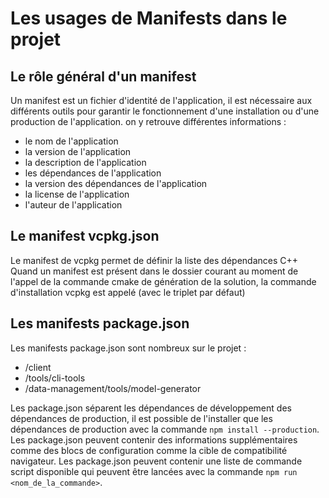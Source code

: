 # Les usages de Manifests dans le projet

## Le rôle général d'un manifest

Un manifest est un fichier d'identité de l'application,
il est nécessaire aux différents outils pour garantir le fonctionnement d'une installation ou d'une production de l'application.
on y retrouve différentes informations :

- le nom de l'application
- la version de l'application
- la description de l'application
- les dépendances de l'application
- la version des dépendances de l'application
- la license de l'application
- l'auteur de l'application

## Le manifest vcpkg.json

Le manifest de vcpkg permet de définir la liste des dépendances C++
Quand un manifest est présent dans le dossier courant au moment de l'appel de la commande cmake de génération de la solution, la commande d'installation vcpkg est appelé (avec le triplet par défaut)

## Les manifests package.json

Les manifests package.json sont nombreux sur le projet :

- /client
- /tools/cli-tools
- /data-management/tools/model-generator

Les package.json séparent les dépendances de développement des dépendances de production, il est possible de l'installer que les dépendances de production avec la commande `npm install --production`.
Les package.json peuvent contenir des informations supplémentaires comme des blocs de configuration comme la cible de compatibilité navigateur.
Les package.json peuvent contenir une liste de commande script disponible qui peuvent être lancées avec la commande `npm run <nom_de_la_commande>`.
